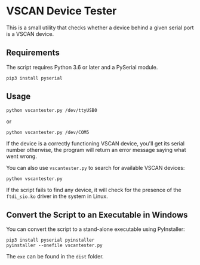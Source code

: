 VSCAN Device Tester
===================

This is a small utility that checks whether a device behind a given
serial port is a VSCAN device.

Requirements
------------

The script requires Python 3.6 or later and a PySerial module.

    pip3 install pyserial

Usage
-----

    python vscantester.py /dev/ttyUSB0

or

    python vscantester.py /dev/COM5

If the device is a correctly functioning VSCAN device, you'll get its
serial number otherwise, the program will return an error message
saying what went wrong.

You can also use `vscantester.py` to search for available VSCAN devices:

    python vscantester.py

If the script fails to find any device, it will check for the presence of the
`ftdi_sio.ko` driver in the system in Linux.

Convert the Script to an Executable in Windows
----------------------------------------------

You can convert the script to a stand-alone executable using PyInstaller:

    pip3 install pyserial pyinstaller
    pyinstaller --onefile vscantester.py

The `exe` can be found in the `dist` folder.
